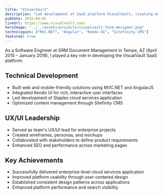 ```yaml
---
title: "VisualVault"
description: "Led development of SaaS platform VisualVault, creating web and mobile-friendly solutions while serving as UX/UI lead for enterprise clients."
pubDate: 2015-04-01
liveUrl: https://www.visualvault.com/
heroImage: "../../assets/projects/visualvault-form-designer.png"
technologies: ["MVC.NET", "Angular", "Kendo UI", "Sitefinity CMS"]
featured: true
---
```


As a Software Engineer at GRM Document Management in Tempe, AZ (April 2015 – January 2018), I played a key role in developing the VisualVault SaaS platform:

## Technical Development

- Built web and mobile-friendly solutions using MVC.NET and AngularJS
- Integrated Kendo UI for rich, interactive user interfaces
- Led development of Staples cloud services application
- Optimized content management through Sitefinity CMS

## UX/UI Leadership

- Served as team's UX/UI lead for enterprise projects
- Created wireframes, personas, and mockups
- Collaborated with stakeholders to define product requirements
- Enhanced SEO and performance across marketing pages

## Key Achievements

- Successfully delivered enterprise-level cloud services application
- Improved platform usability through user-centered design
- Established consistent design patterns across applications
- Enhanced platform performance and search visibility
